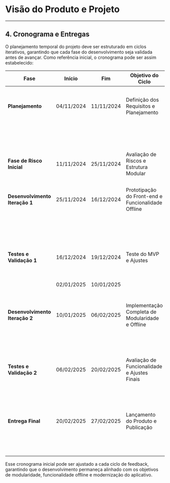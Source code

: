 # Visão do Produto e Projeto

---

## 4. Cronograma e Entregas

O planejamento temporal do projeto deve ser estruturado em ciclos iterativos, garantindo que cada fase do desenvolvimento seja validada antes de avançar. Como referência inicial, o cronograma pode ser assim estabelecido:

| **Fase**                      | **Início**   | **Fim**      | **Objetivo do Ciclo**                         | **Entregas Previstas**                                                                 | **Validação com os Stakeholders**                                              |
|--------------------------------|--------------|--------------|----------------------------------------------|----------------------------------------------------------------------------------------|--------------------------------------------------------------------------------|
| **Planejamento**               | 04/11/2024   | 11/11/2024   | Definição dos Requisitos e Planejamento      | 1. Plano de Desenvolvimento inicial                                                   | Revisão do plano de desenvolvimento e requisitos iniciais com cliente.          |
|                                |              |              |                                              | 2. Elicitação de Requisitos principais                                                  |                                                                                |
| **Fase de Risco Inicial**      | 11/11/2024   | 25/11/2024   | Avaliação de Riscos e Estrutura Modular      | 1. Análise de Riscos e Definição da Estrutura Modular                                  | Feedback sobre a estratégia de mitigação de riscos e modularidade.             |
|                                |              |              |                                              |                                                                                        |                                                                                |
| **Desenvolvimento Iteração 1** | 25/11/2024   | 16/12/2024   | Prototipação do Front-end e Funcionalidade Offline | 1. Protótipo do Front-end atualizado                                                   | Validação do protótipo e funcionalidades iniciais com os stakeholders.         |
|                                |              |              |                                              | 2. Implementação inicial do modo offline                                               |                                                                                |
| **Testes e Validação 1**       | 16/12/2024   | 19/12/2024   | Teste do MVP e Ajustes                       | 1. Feedback do MVP inicial                                                             | Validação de usabilidade e aceitação inicial do MVP.                           |
|                                | 02/01/2025   | 10/01/2025   |                                              | 2. Ajustes baseados nos feedbacks coletados                                             |                                                                                |
| **Desenvolvimento Iteração 2** | 10/01/2025   | 06/02/2025   | Implementação Completa de Modularidade e Offline | 1. Implementação de funcionalidades completas                                          | Revisão completa de funcionalidades e modularidade com o cliente.              |
|                                |              |              |                                              | 2. Módulos expandidos e testados                                                       |                                                                                |
| **Testes e Validação 2**       | 06/02/2025   | 20/02/2025   | Avaliação de Funcionalidade e Ajustes Finais  | 1. Feedback sobre integração de módulos                                                | Homologação final e checagem de qualidade do software.                         |
|                                |              |              |                                              | 2. Ajustes finais e validação de segurança                                              |                                                                                |
| **Entrega Final**              | 20/02/2025   | 27/02/2025   | Lançamento do Produto e Publicação           | 1. Lançamento em domínio público                                                       | Aprovação do cliente e feedbacks pós-lançamento.                               |
|                                |              |              |                                              | 2. Documentação completa                                                                |                                                                                |

Esse cronograma inicial pode ser ajustado a cada ciclo de feedback, garantindo que o desenvolvimento permaneça alinhado com os objetivos de modularidade, funcionalidade offline e modernização do aplicativo.
